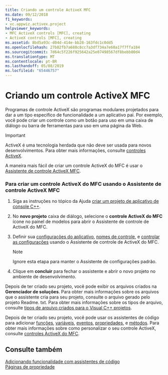 ```yaml
---
title: Criando um controle ActiveX MFC
ms.date: 09/12/2018
f1_keywords:
- vc.appwiz.activex.project
helpviewer_keywords:
- MFC ActiveX controls [MFC], creating
- ActiveX controls [MFC], creating
ms.assetid: 8bd5a93c-d04d-414e-bb28-163fdc1c0dd5
ms.openlocfilehash: 27b82fb7a688c8cc7a3df734a7e60a17f7ffa184
ms.sourcegitcommit: 7d64c5f226f925642a25e07498567df8bebb00d4
ms.translationtype: MT
ms.contentlocale: pt-BR
ms.lasthandoff: 05/08/2019
ms.locfileid: "65446757"
---
```

# <a name="creating-an-mfc-activex-control"></a>Criando um controle ActiveX MFC

Programas de controle ActiveX são programas modulares projetados para dar a um tipo específico de funcionalidade a um aplicativo pai. Por exemplo, você pode criar um controle como um botão para uso em uma caixa de diálogo ou barra de ferramentas para uso em uma página da Web.

>[!IMPORTANT]
> ActiveX é uma tecnologia herdada que não deve ser usada para novos desenvolvimentos. Para obter mais informações, consulte [controles ActiveX](../activex-controls.md).

A maneira mais fácil de criar um controle ActiveX do MFC é usar o [Assistente de controle ActiveX MFC](../../mfc/reference/mfc-activex-control-wizard.md).

### <a name="to-create-an-mfc-activex-control-using-the-mfc-activex-control-wizard"></a>Para criar um controle ActiveX do MFC usando o Assistente de controle ActiveX MFC

1. Siga as instruções no tópico da Ajuda [criar um projeto de aplicativo de console C++](../../get-started/tutorial-console-cpp.md).

1. No **novo projeto** caixa de diálogo, selecione o **controle ActiveX do MFC** ícone no painel de modelos para abrir o Assistente de controle de ActiveX do MFC.

1. Definir sua [configurações do aplicativo](../../mfc/reference/application-settings-mfc-activex-control-wizard.md), [nomes de controle](../../mfc/reference/control-names-mfc-activex-control-wizard.md), e [controlar as configurações](../../mfc/reference/control-settings-mfc-activex-control-wizard.md) usando o Assistente de controle de ActiveX do MFC.

    > [!NOTE]
    >  Ignore esta etapa para manter o Assistente de configurações padrão.

1. Clique em **concluir** para fechar o assistente e abrir o novo projeto no ambiente de desenvolvimento.

Depois de ter criado seu projeto, você pode exibir os arquivos criados na **Gerenciador de soluções**. Para obter mais informações sobre os arquivos que o assistente cria para seu projeto, consulte o arquivo gerado pelo projeto Readme. txt. Para obter mais informações sobre os tipos de arquivo, consulte [tipos de arquivo criados para o Visual C++ projetos](../../build/reference/file-types-created-for-visual-cpp-projects.md).

Depois de ter criado seu projeto, você pode usar os assistentes de código para adicionar [funções](../../ide/add-member-function-wizard.md), [variáveis](../../ide/add-member-variable-wizard.md), [eventos](../../ide/add-event-wizard.md), [propriedades](../../ide/names-add-property-wizard.md), e [métodos](../../ide/add-method-wizard.md). Para obter mais informações sobre como personalizar o seu controle ActiveX, consulte [controles ActiveX do MFC](../../mfc/mfc-activex-controls.md).

## <a name="see-also"></a>Consulte também

[Adicionando funcionalidade com assistentes de código](../../ide/adding-functionality-with-code-wizards-cpp.md)<br/>
[Páginas de propriedade](../../build/reference/property-pages-visual-cpp.md)

